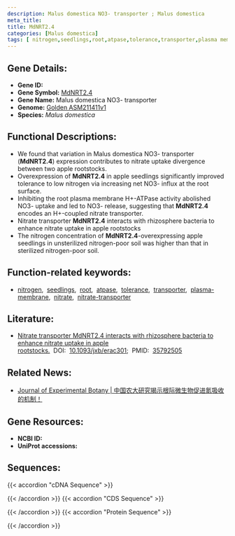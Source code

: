 ```yaml
---
description: Malus domestica NO3- transporter ; Malus domestica
meta_title:
title: MdNRT2.4
categories: [Malus domestica]
tags: [ nitrogen,seedlings,root,atpase,tolerance,transporter,plasma membrane,nitrate,nitrate transporter ]
---
```


## Gene Details:
- **Gene ID:**	[]()
- **Gene Symbol:** <u>MdNRT2.4</u>
- **Gene Name:** Malus domestica NO3- transporter
- **Genome:** [Golden ASM211411v1](https://ensembl.gramene.org/Malus_domestica_golden/Info/Index)
- **Species:** *Malus domestica*

## Functional Descriptions:
   - We found that variation in Malus domestica NO3- transporter (**MdNRT2.4**) expression contributes to nitrate uptake divergence between two apple rootstocks.
   - Overexpression of **MdNRT2.4** in apple seedlings significantly improved tolerance to low nitrogen via increasing net NO3- influx at the root surface.
   - Inhibiting the root plasma membrane H+-ATPase activity abolished NO3- uptake and led to NO3- release, suggesting that **MdNRT2.4** encodes an H+-coupled nitrate transporter.
   - Nitrate transporter **MdNRT2.4** interacts with rhizosphere bacteria to enhance nitrate uptake in apple rootstocks
   - The nitrogen concentration of **MdNRT2.4**-overexpressing apple seedlings in unsterilized nitrogen-poor soil was higher than that in sterilized nitrogen-poor soil.

## Function-related keywords:
   - [nitrogen](/tags/nitrogen/),&nbsp;&nbsp;[seedlings](/tags/seedlings/),&nbsp;&nbsp;[root](/tags/root/),&nbsp;&nbsp;[atpase](/tags/atpase/),&nbsp;&nbsp;[tolerance](/tags/tolerance/),&nbsp;&nbsp;[transporter](/tags/transporter/),&nbsp;&nbsp;[plasma-membrane](/tags/plasma-membrane/),&nbsp;&nbsp;[nitrate](/tags/nitrate/),&nbsp;&nbsp;[nitrate-transporter](/tags/nitrate-transporter/)

## Literature:
   - [Nitrate transporter MdNRT2.4 interacts with rhizosphere bacteria to enhance nitrate uptake in apple rootstocks.]( https://academic.oup.com/jxb/article/73/18/6490/6632475?login=true#377402840)&nbsp;&nbsp;DOI:&nbsp;&nbsp;[10.1093/jxb/erac301](https://academic.oup.com/jxb/article/73/18/6490/6632475?login=true#377402840);&nbsp;&nbsp;PMID:&nbsp;&nbsp;[35792505](https://pubmed.ncbi.nlm.nih.gov/35792505/)

## Related News:
   - [Journal of Experimental Botany | 中国农大研究揭示根际微生物促进氮吸收的机制！](https://mp.weixin.qq.com/s?__biz=Mzg3MDEwNDEyMg==&mid=2247541309&idx=8&sn=46029f9d17403af68d275624fcc09fd6&chksm=ce908f68f9e7067e4f8973fba9bfd8876e1bf202945e9a34b47e2c44662501bed9d1fb9cc97f&scene=27#wechat_redirect)

## Gene Resources:
- **NCBI ID:**  [](https://www.ncbi.nlm.nih.gov/gene/?term=)
- **UniProt accessions:** [](https://www.uniprot.org/uniprotkb//entry)



## Sequences:
{{< accordion "cDNA Sequence" >}}

{{< /accordion >}}
{{< accordion "CDS Sequence" >}}

{{< /accordion >}}
{{< accordion "Protein Sequence" >}}

{{< /accordion >}}
